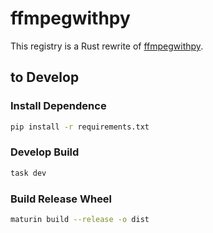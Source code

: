 # ffmpegwithpy

This registry is a Rust rewrite of [ffmpegwithpy](https://github.com/My-MC/ffmpegwithpy).

## to Develop

### Install Dependence

``` bash
pip install -r requirements.txt
```

### Develop Build

``` bash
task dev
```

### Build Release Wheel

``` bash
maturin build --release -o dist
```
